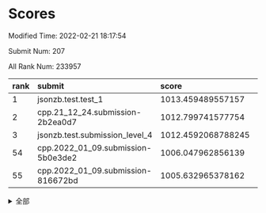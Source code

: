 # Scores

Modified Time: 2022-02-21 18:17:54

Submit Num: 207

All Rank Num: 233957

| rank |               submit               |       score        |       sigma        | pk_num |
| :--- | :--------------------------------- | :----------------- | :----------------- | :----- |
| 1    | jsonzb.test.test_1                 | 1013.459489557157  | 0.7979674390802904 | 4519   |
| 2    | cpp.21_12_24.submission-2b2ea0d7   | 1012.799741577754  | 0.8059076531626804 | 4520   |
| 3    | jsonzb.test.submission_level_4     | 1012.4592068788245 | 0.7980476663945044 | 4520   |
| 54   | cpp.2022_01_09.submission-5b0e3de2 | 1006.047962856139  | 0.7161921100437327 | 4518   |
| 55   | cpp.2022_01_09.submission-816672bd | 1005.632965378162  | 0.7295348002087747 | 4523   |


<details>
<summary>全部</summary>

| rank |                 submit                 |       score        |       sigma        | pk_num |
| :--- | :------------------------------------- | :----------------- | :----------------- | :----- |
| 1    | jsonzb.test.test_1                     | 1013.459489557157  | 0.7979674390802904 | 4519   |
| 2    | cpp.21_12_24.submission-2b2ea0d7       | 1012.799741577754  | 0.8059076531626804 | 4520   |
| 3    | jsonzb.test.submission_level_4         | 1012.4592068788245 | 0.7980476663945044 | 4520   |
| 4    | gobigger.level_3.submission_level_3_31 | 1011.6115871220159 | 0.7971761230363906 | 4515   |
| 5    | gobigger.level_3.submission_level_3_48 | 1011.5928257805124 | 0.7853308799713731 | 4522   |
| 6    | gobigger.level_3.submission_level_3_9  | 1010.9726603750357 | 0.7626319846002378 | 4519   |
| 7    | gobigger.level_3.submission_level_3_19 | 1010.961012043792  | 0.7658113658408049 | 4521   |
| 8    | gobigger.level_3.submission_level_3_34 | 1010.9131973042247 | 0.7780164215832509 | 4521   |
| 9    | gobigger.level_3.submission_level_3_33 | 1010.854938263478  | 0.7820743826016426 | 4520   |
| 10   | gobigger.level_3.submission_level_3_43 | 1010.8351989315171 | 0.751409374056203  | 4523   |
| 11   | gobigger.level_3.submission_level_3_8  | 1010.7484279646645 | 0.7647364260942436 | 4519   |
| 12   | gobigger.level_3.submission_level_3_27 | 1010.6615747103983 | 0.7543592830059392 | 4525   |
| 13   | gobigger.level_3.submission_level_3_16 | 1010.5724827155774 | 0.7674675352957274 | 4524   |
| 14   | gobigger.level_3.submission_level_3_41 | 1010.4939268994291 | 0.7741539061150087 | 4524   |
| 15   | gobigger.level_3.submission_level_3_12 | 1010.4925568432599 | 0.7507247123262137 | 4521   |
| 16   | gobigger.level_3.submission_level_3_20 | 1010.373612784405  | 0.7479294555159082 | 4523   |
| 17   | gobigger.level_3.submission_level_3_11 | 1010.2321075098184 | 0.7921393944342242 | 4523   |
| 18   | gobigger.level_3.submission_level_3_29 | 1010.1953070483197 | 0.7834947239078731 | 4519   |
| 19   | gobigger.level_3.submission_level_3_46 | 1010.1743769635282 | 0.7725971419476749 | 4519   |
| 20   | gobigger.level_3.submission_level_3_42 | 1010.1558360424496 | 0.7937264156814261 | 4521   |
| 21   | gobigger.level_3.submission_level_3_17 | 1010.0327713109291 | 0.7692790666729671 | 4516   |
| 22   | gobigger.level_3.submission_level_3_0  | 1010.024239097673  | 0.7793371418442686 | 4518   |
| 23   | gobigger.level_3.submission_level_3_10 | 1010.0048947846935 | 0.7471648043654933 | 4525   |
| 24   | gobigger.level_3.submission_level_3_37 | 1009.9972793775966 | 0.7655215331282302 | 4516   |
| 25   | gobigger.level_3.submission_level_3_25 | 1009.9805635838673 | 0.7306360561893793 | 4516   |
| 26   | gobigger.level_3.submission_level_3_23 | 1009.9458871883951 | 0.7430310817172602 | 4515   |
| 27   | gobigger.level_3.submission_level_3_38 | 1009.925762902627  | 0.7524221508141029 | 4519   |
| 28   | gobigger.level_3.submission_level_3_7  | 1009.8764139354911 | 0.7656033939808812 | 4523   |
| 29   | gobigger.level_3.submission_level_3_39 | 1009.8129530453618 | 0.7462018512677816 | 4521   |
| 30   | gobigger.level_3.submission_level_3_18 | 1009.7913724465913 | 0.7339793548944172 | 4522   |
| 31   | gobigger.level_3.submission_level_3_24 | 1009.6793803631447 | 0.7730737241833505 | 4522   |
| 32   | gobigger.level_3.submission_level_3_5  | 1009.6664349727631 | 0.7523562215553801 | 4524   |
| 33   | gobigger.level_3.submission_level_3_44 | 1009.5811524128015 | 0.7580466308221668 | 4523   |
| 34   | gobigger.level_3.submission_level_3_3  | 1009.5448705443105 | 0.7492805637847869 | 4517   |
| 35   | gobigger.level_3.submission_level_3_6  | 1009.5320314367148 | 0.7447999277139565 | 4517   |
| 36   | gobigger.level_3.submission_level_3_47 | 1009.5145585300648 | 0.7364068834608481 | 4525   |
| 37   | gobigger.level_3.submission_level_3_28 | 1009.5132883217955 | 0.7675877056677447 | 4523   |
| 38   | gobigger.level_3.submission_level_3_2  | 1009.4836085201691 | 0.7579365669280199 | 4520   |
| 39   | gobigger.level_3.submission_level_3_1  | 1009.3652071021639 | 0.7725455012470253 | 4526   |
| 40   | gobigger.level_3.submission_level_3_45 | 1009.3650671113736 | 0.7628226542067746 | 4527   |
| 41   | gobigger.level_3.submission_level_3_14 | 1009.3202097694094 | 0.8007225769547925 | 4521   |
| 42   | gobigger.level_3.submission_level_3_15 | 1009.2836294645257 | 0.7410976736960142 | 4524   |
| 43   | gobigger.level_3.submission_level_3_36 | 1009.2451999730788 | 0.7492152626278391 | 4514   |
| 44   | gobigger.level_3.submission_level_3_35 | 1009.2437987260084 | 0.7505957849814618 | 4521   |
| 45   | gobigger.level_3.submission_level_3_21 | 1009.211267410528  | 0.7544078930961834 | 4519   |
| 46   | gobigger.level_3.submission_level_3_49 | 1009.1357640570249 | 0.752860900393353  | 4521   |
| 47   | gobigger.level_3.submission_level_3_40 | 1009.0888588514867 | 0.7397943317436957 | 4521   |
| 48   | gobigger.level_3.submission_level_3_26 | 1009.0655954163005 | 0.7416561504477558 | 4525   |
| 49   | gobigger.level_3.submission_level_3_4  | 1009.0172300928149 | 0.7558871847987031 | 4522   |
| 50   | gobigger.level_3.submission_level_3_30 | 1008.7668664556386 | 0.7518759837563359 | 4521   |
| 51   | gobigger.level_3.submission_level_3_22 | 1008.4015819787463 | 0.7621589664810021 | 4525   |
| 52   | gobigger.level_3.submission_level_3_13 | 1008.1638939249677 | 0.7479722837303906 | 4521   |
| 53   | gobigger.level_3.submission_level_3_32 | 1008.1016568308869 | 0.7307553151428468 | 4523   |
| 54   | cpp.2022_01_09.submission-5b0e3de2     | 1006.047962856139  | 0.7161921100437327 | 4518   |
| 55   | cpp.2022_01_09.submission-816672bd     | 1005.632965378162  | 0.7295348002087747 | 4523   |
| 56   | gobigger.level_1.submission_level_1_1  | 1004.9908673432546 | 0.7108539433268228 | 4525   |
| 57   | gobigger.level_1.submission_level_1_13 | 1004.857906109666  | 0.724981541860934  | 4519   |
| 58   | gobigger.level_1.submission_level_1_6  | 1004.7884304341809 | 0.7273699583160957 | 4518   |
| 59   | gobigger.level_1.submission_level_1_4  | 1004.5640564060628 | 0.7163976222828818 | 4518   |
| 60   | gobigger.level_1.submission_level_1_16 | 1004.4766013939183 | 0.7318646697706028 | 4521   |
| 61   | gobigger.level_1.submission_level_1_27 | 1004.3400382495557 | 0.721089052525897  | 4523   |
| 62   | gobigger.level_1.submission_level_1_3  | 1004.185450810808  | 0.7189989817502671 | 4516   |
| 63   | gobigger.level_1.submission_level_1_14 | 1004.1767135094989 | 0.7268034378603789 | 4520   |
| 64   | gobigger.level_1.submission_level_1_33 | 1004.1128693560789 | 0.710032774297453  | 4523   |
| 65   | gobigger.level_1.submission_level_1_12 | 1004.1026297279724 | 0.7278114205605433 | 4525   |
| 66   | gobigger.level_1.submission_level_1_45 | 1004.0837406189653 | 0.7132723227220453 | 4517   |
| 67   | gobigger.level_1.submission_level_1_32 | 1004.0711962525746 | 0.7142836073470821 | 4522   |
| 68   | gobigger.level_1.submission_level_1_38 | 1003.9240612211261 | 0.716882948459131  | 4515   |
| 69   | gobigger.level_1.submission_level_1_28 | 1003.9181713653184 | 0.7215323939940613 | 4517   |
| 70   | gobigger.level_1.submission_level_1_37 | 1003.8072860533729 | 0.7186453264447876 | 4523   |
| 71   | gobigger.level_1.submission_level_1_5  | 1003.7994915147767 | 0.7180782068167674 | 4522   |
| 72   | gobigger.level_1.submission_level_1_22 | 1003.7944862704934 | 0.7147294088959825 | 4522   |
| 73   | gobigger.level_1.submission_level_1_47 | 1003.7136427977656 | 0.718818005776407  | 4525   |
| 74   | gobigger.level_1.submission_level_1_41 | 1003.5853866415647 | 0.7188207089874644 | 4524   |
| 75   | gobigger.level_1.submission_level_1_18 | 1003.5822844328293 | 0.7191846592543936 | 4517   |
| 76   | gobigger.level_1.submission_level_1_23 | 1003.5821040911412 | 0.71414564885298   | 4522   |
| 77   | gobigger.level_1.submission_level_1_24 | 1003.5633338152862 | 0.7148256619093099 | 4524   |
| 78   | gobigger.level_1.submission_level_1_17 | 1003.5047585240833 | 0.7255640276590192 | 4521   |
| 79   | gobigger.level_1.submission_level_1_30 | 1003.4031601591585 | 0.7276586244945279 | 4520   |
| 80   | gobigger.level_1.submission_level_1_8  | 1003.4012174355398 | 0.7300417875967093 | 4521   |
| 81   | gobigger.level_1.submission_level_1_49 | 1003.3700738019388 | 0.7250685429352017 | 4517   |
| 82   | gobigger.level_1.submission_level_1_11 | 1003.3123129316934 | 0.7261143710453991 | 4516   |
| 83   | gobigger.level_1.submission_level_1_10 | 1003.2132558766785 | 0.7240248034673895 | 4519   |
| 84   | gobigger.level_1.submission_level_1_7  | 1003.0661975081476 | 0.7205075791064992 | 4520   |
| 85   | gobigger.level_1.submission_level_1_48 | 1003.0016183841942 | 0.7192273324439435 | 4523   |
| 86   | gobigger.level_1.submission_level_1_15 | 1002.9633392542227 | 0.7075642171499786 | 4518   |
| 87   | gobigger.level_1.submission_level_1_46 | 1002.9032757775238 | 0.7150194189057725 | 4525   |
| 88   | gobigger.level_1.submission_level_1_35 | 1002.8889508379018 | 0.717153405581078  | 4517   |
| 89   | gobigger.level_1.submission_level_1_0  | 1002.8667332929443 | 0.7136085114259726 | 4521   |
| 90   | gobigger.level_1.submission_level_1_19 | 1002.8295732368927 | 0.7027955395696445 | 4522   |
| 91   | gobigger.level_1.submission_level_1_9  | 1002.7954110670356 | 0.7079551138137558 | 4515   |
| 92   | gobigger.level_1.submission_level_1_20 | 1002.7813159348111 | 0.7171501455958308 | 4519   |
| 93   | gobigger.level_1.submission_level_1_40 | 1002.7352122072836 | 0.7018535517268913 | 4518   |
| 94   | gobigger.level_1.submission_level_1_36 | 1002.6678541479483 | 0.7161753434116094 | 4523   |
| 95   | gobigger.level_1.submission_level_1_39 | 1002.6369857718977 | 0.7168318363465538 | 4520   |
| 96   | gobigger.level_1.submission_level_1_43 | 1002.5513518978283 | 0.695964775763964  | 4518   |
| 97   | gobigger.level_1.submission_level_1_21 | 1002.4912170771212 | 0.711388765680151  | 4519   |
| 98   | gobigger.level_1.submission_level_1_31 | 1002.3586893119349 | 0.7119470230550361 | 4520   |
| 99   | gobigger.level_1.submission_level_1_29 | 1002.2924381332272 | 0.7045632647616578 | 4516   |
| 100  | gobigger.level_1.submission_level_1_44 | 1002.2766972259166 | 0.7175550849666744 | 4522   |
| 101  | gobigger.level_1.submission_level_1_26 | 1002.1018956130887 | 0.7048209657196013 | 4525   |
| 102  | gobigger.level_1.submission_level_1_2  | 1002.0960405552604 | 0.7148616727997738 | 4520   |
| 103  | gobigger.level_1.submission_level_1_25 | 1001.9347138679892 | 0.7088652501705572 | 4524   |
| 104  | gobigger.level_1.submission_level_1_34 | 1001.8702477180833 | 0.7128984392962735 | 4520   |
| 105  | gobigger.level_1.submission_level_1_42 | 1001.5914574649777 | 0.7098625426697596 | 4522   |
| 106  | gobigger.random.submission_random_27   | 997.4575119381598  | 0.7150820598678946 | 4524   |
| 107  | gobigger.random.submission_random_19   | 997.41395840185    | 0.6996285683689948 | 4520   |
| 108  | gobigger.random.submission_random_1    | 997.0522292501294  | 0.7115354111204567 | 4516   |
| 109  | gobigger.random.submission_random_24   | 996.658758788457   | 0.707828116970149  | 4519   |
| 110  | gobigger.random.submission_random_41   | 996.6470370471665  | 0.7011893108886343 | 4518   |
| 111  | gobigger.random.submission_random_30   | 996.5369802504074  | 0.7141883201594592 | 4522   |
| 112  | gobigger.random.submission_random_4    | 996.498524741928   | 0.7188069798327499 | 4523   |
| 113  | gobigger.random.submission_random_7    | 996.4558636727401  | 0.7050586072651702 | 4519   |
| 114  | gobigger.random.submission_random_17   | 996.4157958966955  | 0.6934844132902722 | 4521   |
| 115  | gobigger.random.submission_random_35   | 996.4144853712486  | 0.7099941307257551 | 4519   |
| 116  | gobigger.random.submission_random_18   | 996.3893406740686  | 0.7029258033788808 | 4523   |
| 117  | gobigger.random.submission_random_6    | 996.3209934506467  | 0.7064133719567729 | 4524   |
| 118  | gobigger.random.submission_random_12   | 996.3120468553961  | 0.7086639852767393 | 4521   |
| 119  | gobigger.random.submission_random_42   | 996.1928620067994  | 0.7031246052201889 | 4523   |
| 120  | gobigger.random.submission_random_25   | 996.1564592828591  | 0.7113530594651811 | 4520   |
| 121  | gobigger.random.submission_random_31   | 996.1288640940984  | 0.721057533472237  | 4522   |
| 122  | gobigger.random.submission_random_47   | 996.1025594511993  | 0.701010683097724  | 4525   |
| 123  | gobigger.random.submission_random_40   | 996.047527946565   | 0.718898459670701  | 4519   |
| 124  | gobigger.random.submission_random_46   | 996.0385819085914  | 0.7115627498163877 | 4522   |
| 125  | gobigger.random.submission_random_13   | 996.0230087243929  | 0.7115680245224212 | 4523   |
| 126  | gobigger.random.submission_random_2    | 996.0113163353586  | 0.7166559580845877 | 4521   |
| 127  | gobigger.random.submission_random_15   | 995.9549534789177  | 0.724950828886206  | 4525   |
| 128  | gobigger.random.submission_random_28   | 995.9262151957912  | 0.7155691721180034 | 4517   |
| 129  | gobigger.random.submission_random_26   | 995.9241675884736  | 0.7013591845556711 | 4524   |
| 130  | gobigger.random.submission_random_23   | 995.8599948350522  | 0.7064811597801256 | 4520   |
| 131  | gobigger.random.submission_random_11   | 995.7896607729377  | 0.7046753069890238 | 4519   |
| 132  | gobigger.random.submission_random_48   | 995.789528382088   | 0.7125349353549579 | 4519   |
| 133  | gobigger.random.submission_random_22   | 995.7782894517186  | 0.7175796290473265 | 4521   |
| 134  | gobigger.random.submission_random_21   | 995.7694609903086  | 0.7212986797761437 | 4519   |
| 135  | gobigger.random.submission_random_29   | 995.651632642817   | 0.7144602987122937 | 4523   |
| 136  | gobigger.random.submission_random_38   | 995.5928370832119  | 0.7200050680441373 | 4524   |
| 137  | gobigger.random.submission_random_43   | 995.5737296084748  | 0.7061895641533238 | 4519   |
| 138  | gobigger.random.submission_random_32   | 995.4970483103735  | 0.6991653377163152 | 4520   |
| 139  | gobigger.random.submission_random_44   | 995.4649977588748  | 0.7169998186053868 | 4524   |
| 140  | gobigger.random.submission_random_16   | 995.4598958867771  | 0.7291714691210468 | 4522   |
| 141  | gobigger.random.submission_random_8    | 995.2796939008991  | 0.7105240905105145 | 4521   |
| 142  | gobigger.random.submission_random_14   | 995.2454725163323  | 0.7292090791950722 | 4522   |
| 143  | gobigger.random.submission_random_9    | 995.2409622098116  | 0.729940878784541  | 4525   |
| 144  | gobigger.random.submission_random_45   | 995.2396866140641  | 0.7226266156220941 | 4520   |
| 145  | gobigger.random.submission_random_36   | 995.2115048954519  | 0.7040508268287269 | 4523   |
| 146  | gobigger.random.submission_random_34   | 995.1989938833867  | 0.7182282531625933 | 4516   |
| 147  | gobigger.random.submission_random_5    | 995.1866104809832  | 0.7182558672494113 | 4517   |
| 148  | gobigger.random.submission_random_10   | 995.1275973300977  | 0.7077980408247488 | 4522   |
| 149  | gobigger.random.submission_random_33   | 995.1225566250403  | 0.7130810590364296 | 4522   |
| 150  | gobigger.random.submission_random_37   | 995.0177595256253  | 0.7211530372942981 | 4524   |
| 151  | gobigger.random.submission_random_3    | 995.0005914352914  | 0.7170558757746353 | 4521   |
| 152  | gobigger.random.submission_random_39   | 994.9185553210066  | 0.7200332154077747 | 4518   |
| 153  | gobigger.random.submission_random_49   | 994.7480364543408  | 0.7266287225401319 | 4524   |
| 154  | gobigger.random.submission_random_0    | 994.6726162543608  | 0.7254227460711631 | 4522   |
| 155  | gobigger.random.submission_random_20   | 994.5964106782917  | 0.7137319203262814 | 4519   |
| 156  | gobigger.level_2.submission_level_2_13 | 994.3438679925277  | 0.7275312797058485 | 4520   |
| 157  | gobigger.level_2.submission_level_2_12 | 994.040497373421   | 0.7282964151281724 | 4523   |
| 158  | gobigger.level_2.submission_level_2_26 | 993.5734510072892  | 0.7444597261016282 | 4516   |
| 159  | gobigger.level_2.submission_level_2_16 | 993.5658554948711  | 0.7287722660033087 | 4521   |
| 160  | gobigger.level_2.submission_level_2_18 | 993.5601865464776  | 0.7339468479562951 | 4520   |
| 161  | gobigger.level_2.submission_level_2_40 | 993.3145959046955  | 0.7272466850548697 | 4520   |
| 162  | gobigger.level_2.submission_level_2_47 | 993.3034737533725  | 0.7219494433373579 | 4521   |
| 163  | gobigger.level_2.submission_level_2_30 | 993.2848745362846  | 0.7248944191749804 | 4525   |
| 164  | gobigger.level_2.submission_level_2_24 | 993.0928066516389  | 0.7483416242491856 | 4517   |
| 165  | gobigger.level_2.submission_level_2_23 | 993.0713737997178  | 0.733853844099492  | 4521   |
| 166  | gobigger.level_2.submission_level_2_29 | 993.0681343772632  | 0.7305998469882029 | 4525   |
| 167  | gobigger.level_2.submission_level_2_3  | 992.9985595949449  | 0.7272723014807957 | 4519   |
| 168  | gobigger.level_2.submission_level_2_2  | 992.9564738563357  | 0.7326971715973198 | 4517   |
| 169  | gobigger.level_2.submission_level_2_34 | 992.8969623970689  | 0.7246140629765967 | 4523   |
| 170  | gobigger.level_2.submission_level_2_49 | 992.7687610772111  | 0.7413559946285136 | 4522   |
| 171  | gobigger.level_2.submission_level_2_46 | 992.7303216806439  | 0.7606181125222287 | 4520   |
| 172  | gobigger.level_2.submission_level_2_22 | 992.6665498368486  | 0.7389548631912998 | 4527   |
| 173  | gobigger.level_2.submission_level_2_11 | 992.5477721194936  | 0.7617663590620962 | 4516   |
| 174  | gobigger.level_2.submission_level_2_10 | 992.5413185479009  | 0.7660205920126267 | 4526   |
| 175  | gobigger.level_2.submission_level_2_5  | 992.5105820529194  | 0.7399622294358843 | 4525   |
| 176  | gobigger.level_2.submission_level_2_17 | 992.4458652456644  | 0.7305691858329446 | 4522   |
| 177  | gobigger.level_2.submission_level_2_45 | 992.4393285172504  | 0.7450082757900633 | 4519   |
| 178  | gobigger.level_2.submission_level_2_31 | 992.3811517031113  | 0.7344654119498579 | 4515   |
| 179  | gobigger.level_2.submission_level_2_4  | 992.2761835055211  | 0.7492053701832525 | 4523   |
| 180  | gobigger.level_2.submission_level_2_15 | 992.126699907133   | 0.7519304919479295 | 4521   |
| 181  | gobigger.level_2.submission_level_2_9  | 992.0995533199408  | 0.7323249536870622 | 4520   |
| 182  | gobigger.level_2.submission_level_2_43 | 992.0892900443646  | 0.7331948099450994 | 4521   |
| 183  | gobigger.level_2.submission_level_2_19 | 992.0510905065078  | 0.7528201105131328 | 4518   |
| 184  | gobigger.level_2.submission_level_2_37 | 992.0439388258885  | 0.7253175881178874 | 4523   |
| 185  | gobigger.level_2.submission_level_2_0  | 992.0380617274886  | 0.7609713373628181 | 4526   |
| 186  | gobigger.level_2.submission_level_2_38 | 992.035642810663   | 0.7391724308995359 | 4525   |
| 187  | gobigger.level_2.submission_level_2_7  | 991.9695793372276  | 0.740598180863218  | 4517   |
| 188  | gobigger.level_2.submission_level_2_20 | 991.9300584568426  | 0.7575984068988905 | 4522   |
| 189  | gobigger.level_2.submission_level_2_42 | 991.8406407108167  | 0.7388171034204563 | 4524   |
| 190  | gobigger.level_2.submission_level_2_32 | 991.8082343919824  | 0.7516672680506352 | 4516   |
| 191  | gobigger.level_2.submission_level_2_35 | 991.6654636279757  | 0.764724748928369  | 4526   |
| 192  | gobigger.level_2.submission_level_2_41 | 991.6458367170479  | 0.7454664365519228 | 4521   |
| 193  | gobigger.level_2.submission_level_2_44 | 991.5876768828314  | 0.7408566770676909 | 4522   |
| 194  | gobigger.level_2.submission_level_2_21 | 991.5559591126689  | 0.7684389263432513 | 4520   |
| 195  | gobigger.level_2.submission_level_2_33 | 991.4944743218676  | 0.771109006688172  | 4524   |
| 196  | gobigger.level_2.submission_level_2_48 | 991.4180510501268  | 0.7559745951415185 | 4516   |
| 197  | gobigger.level_2.submission_level_2_36 | 991.4111844115911  | 0.7500313671510492 | 4523   |
| 198  | gobigger.level_2.submission_level_2_14 | 991.3177327560751  | 0.75568676077181   | 4521   |
| 199  | gobigger.level_2.submission_level_2_8  | 991.3077854110935  | 0.7607778598530961 | 4521   |
| 200  | gobigger.level_2.submission_level_2_1  | 991.15612294173    | 0.7664813077481107 | 4524   |
| 201  | gobigger.level_2.submission_level_2_6  | 991.0559224289459  | 0.7471415700550875 | 4521   |
| 202  | gobigger.level_2.submission_level_2_25 | 990.7296433847722  | 0.769013251732526  | 4515   |
| 203  | gobigger.level_2.submission_level_2_39 | 990.6558524720667  | 0.7672447692733163 | 4524   |
| 204  | gobigger.level_2.submission_level_2_28 | 990.5453203104452  | 0.7624257809593765 | 4521   |
| 205  | gobigger.level_2.submission_level_2_27 | 989.9371734645295  | 0.7690896355394    | 4520   |
| 206  | gobigger.none.submission_none_0        | 979.7210739006719  | 1.1609488091496283 | 4525   |
| 207  | gobigger.none.submission_none_1        | 976.4170379954289  | 1.3263194385440435 | 4524   |

</details>